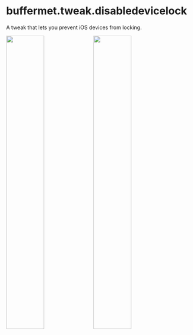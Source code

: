 # buffermet.tweak.disabledevicelock
A tweak that lets you prevent iOS devices from locking.

<p align=left><img width="45%" src="https://user-images.githubusercontent.com/29265684/92193369-7fd97f00-eeab-11ea-9646-71b4ae5dbf5b.PNG">&nbsp;&nbsp;<img width="45%" src="https://user-images.githubusercontent.com/29265684/92193376-8536c980-eeab-11ea-8092-5f19e9daa348.PNG"></p>


